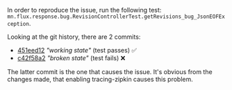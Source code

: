 In order to reproduce the issue, run the following test: `mn.flux.response.bug.RevisionControllerTest.getRevisions_bug_JsonEOFException`.

Looking at the git history, there are 2 commits:
- [451eed12](https://github.com/stefanos-kalantzis/mn-flux-response-bug/commit/451eed12248039707bbd6f17bb9f25e15bcea095) _"working state"_ (test passes) ✅
- [c42f58a2](https://github.com/stefanos-kalantzis/mn-flux-response-bug/commit/c42f58a2cf98870f857d345e3736c68f24b8cf93) _"broken state"_ (test fails) ❌

The latter commit is the one that causes the issue.
It's obvious from the changes made, that enabling tracing-zipkin causes this problem.
